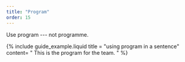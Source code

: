 ```yaml
---
title: "Program"
order: 15
---
```


Use program --- not programme.

{% include guide_example.liquid
  title = "using program in a sentence"
  content= "
This is the program for the team.
"
%}
